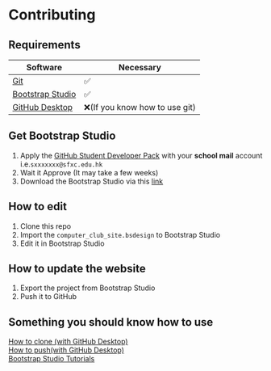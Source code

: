 # Contributing
## Requirements
|Software|Necessary|
|--------|---|
|[Git](https://git-scm.com/downloads)|:white_check_mark:|
|[Bootstrap Studio](https://bootstrapstudio.io/)|:white_check_mark:|
|[GitHub Desktop](https://desktop.github.com/)|:x:(If you know how to use git)|
## Get Bootstrap Studio
1. Apply the [GitHub Student Developer Pack](https://education.github.com/pack) with your **school mail** account i.e.```sxxxxxxx@sfxc.edu.hk```
2. Wait it Approve (It may take a few weeks)
3. Download the Bootstrap Studio via this [link](https://bootstrapstudio.io/student-pack)
## How to edit
1. Clone this repo
2. Import the ```computer_club_site.bsdesign``` to Bootstrap Studio
3. Edit it in Bootstrap Studio
## How to update the website
1. Export the project from Bootstrap Studio
2. Push it to GitHub
## Something you should know how to use
[How to clone (with GitHub Desktop)](https://docs.github.com/en/github/creating-cloning-and-archiving-repositories/cloning-a-repository#cloning-a-repository-to-github-desktop)\
[How to push(with GitHub Desktop)](https://docs.github.com/en/desktop/contributing-and-collaborating-using-github-desktop/committing-and-reviewing-changes-to-your-project)\
[Bootstrap Studio Tutorials](https://bootstrapstudio.io/tutorials/)
